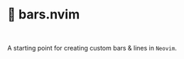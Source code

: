 # 🚀 bars.nvim

<img arc="https://github.com/OXY2DEV/bars.nvim/blob/images/v2/repo/bars-mobile.png">
<img arc="https://github.com/OXY2DEV/bars.nvim/blob/images/v2/repo/bars-desktop.png">

A starting point for creating custom bars & lines in `Neovim`.

